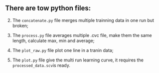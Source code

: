 
## There are tow python files:

2. The `concatenate.py` file merges multiple trainning data in one run but broken;

1. The `process.py` file averages multiple .cvc file, make them the same length, calculate max, min and average;

2. The `plot_raw.py` file plot one line in a tranin data;

4. The `plot.py` file give the multi run learning curve, it requires the `processed_data.scv`is ready. 